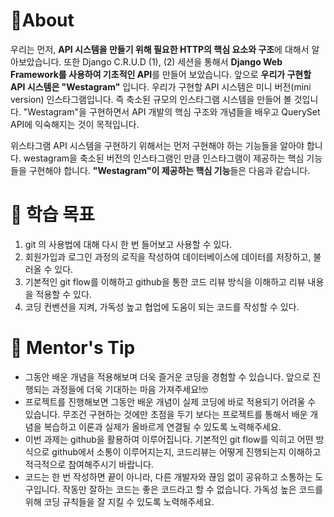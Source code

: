 
# 📍About

우리는 먼저, **API 시스템을 만들기 위해 필요한 HTTP의 핵심 요소와 구조**에 대해서 알아보았습니다. 또한 Django C.R.U.D (1), (2) 세션을 통해서 **Django Web Framework를 사용하여 기초적인 API**를 만들어 보았습니다. 앞으로 **우리가 구현할 API 시스템은 "Westagram"** 입니다. 우리가 구현할 API 시스템은 미니 버전(mini version) 인스타그램입니다. 즉 축소된 규모의 인스타그램 시스템을 만들어 볼 것입니다. "Westagram"을 구현하면서 API 개발의 핵심 구조와 개념들을 배우고 QuerySet API에 익숙해지는 것이 목적입니다. 

위스타그램 API 시스템을 구현하기 위해서는 먼저 구현해야 하는 기능들을 알아야 합니다. westagram을 축소된 버전의 인스타그램인 만큼 인스타그램이 제공하는 핵심 기능들을 구현해야 합니다.
**"Westagram"이 제공하는 핵심 기능**들은 다음과 같습니다.

# 🚀 학습 목표

1. git 의 사용법에 대해 다시 한 번 들어보고 사용할 수 있다.
2. 회원가입과 로그인 과정의 로직을 작성하여 데이터베이스에 데이터를 저장하고, 불러올 수 있다.
3. 기본적인 git flow를 이해하고 github을 통한 코드 리뷰 방식을 이해하고 리뷰 내용을 적용할 수 있다.
4. 코딩 컨벤션을 지켜, 가독성 높고 협업에 도움이 되는 코드를 작성할 수 있다.

# 📝 Mentor's Tip

- 그동안 배운 개념을 적용해보며 더욱 즐거운 코딩을 경험할 수 있습니다. 앞으로 진행되는 과정들에 더욱 기대하는 마음 가져주세요!🤓
- 프로젝트를 진행해보면 그동안 배운 개념이 실제 코딩에 바로 적용되기 어려울 수 있습니다. 무조건 구현하는 것에만 초점을 두기 보다는 프로젝트를 통해서 배운 개념을 복습하고 이론과 실제가 올바르게 연결될 수 있도록 노력해주세요.
- 이번 과제는 github을 활용하여 이루어집니다. 기본적인 git flow를 익히고 어떤 방식으로 github에서 소통이 이루어지는지, 코드리뷰는 어떻게 진행되는지 이해하고 적극적으로 참여해주시기 바랍니다.
- 코드는 한 번 작성하면 끝이 아니라, 다른 개발자와 끊임 없이 공유하고 소통하는 도구입니다. 작동만 잘하는 코드는 좋은 코드라고 할 수 없습니다. 가독성 높은 코드를 위해 코딩 규칙들을 잘 지킬 수 있도록 노력해주세요.
